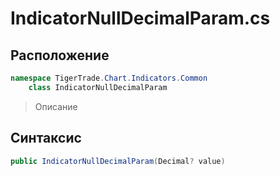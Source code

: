 
# IndicatorNullDecimalParam.cs
## Расположение
```csharp
namespace TigerTrade.Chart.Indicators.Common  
    class IndicatorNullDecimalParam
```

> Описание

## Синтаксис
```csharp
public IndicatorNullDecimalParam(Decimal? value)
```
